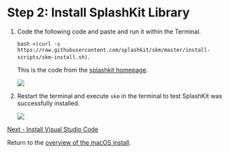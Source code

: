 # Step 2: Install SplashKit Library

1. Code the following code and paste and run it within the Terminal.

    `bash <(curl -s https://raw.githubusercontent.com/splashkit/skm/master/install-scripts/skm-install.sh)`.

    This is the code from the [splashkit homepage](http://splashkit.io).

    ![](images/install-gifs/mac/2.gif)

1. Restart the terminal and execute `skm` in the terminal to test SplashKit was successfully installed.

    ![](images/install-gifs/mac/3.gif)

[Next - Install Visual Studio Code](/guides/installation/mac/step3.html)

Return to the [overview of the macOS install](/guides/installation/mac.html).
